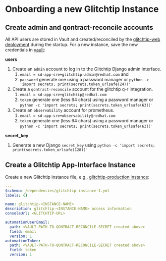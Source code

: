 # Onboarding a new Glitchtip Instance

## Create admin and qontract-reconcile accounts

All API users are stored in Vault and created/reconciled by the [glitchtip-web deployment](https://github.com/app-sre/glitchtip/blob/main/openshift/template.yaml#L194) during the startup. For a new instance, save the new credentials in [vault](https://vault.devshift.net/ui/vault/secrets/app-interface/list/app-sre/glitchtip/):

**users**
1. Create an `admin` account to log in to the Glitchtip Django admin interface.
   1. `email = sd-app-sre+glitchtip-admin@redhat.com` and
   1. `password` generate one using a password manager or `python -c 'import secrets; print(secrets.token_urlsafe(24))'`
1. Create a `qontract-reconcile` account for the glitchtip q-r integration.
   1. `email = sd-app-sre+glitchtip@redhat.com`
   1. `token` generate one (less 64 chars) using a password manager or `python -c 'import secrets; print(secrets.token_urlsafe(63))'`
1. Create an `observability` account for prometheus.
   1. `email = sd-app-sre+observability@redhat.com`
   1. `token` generate one (less 64 chars) using a password manager or `python -c 'import secrets; print(secrets.token_urlsafe(63))'`

**secret_key**
1. Generate a new Django `secret_key` using `python -c 'import secrets; print(secrets.token_urlsafe(128))'`

## Create a Glitchtip App-Interface Instance

Create a new Glitchtip instance file, e.g., [glitchtip-production instance](https://gitlab.cee.redhat.com/service/app-interface/-/blob/master/data/dependencies/glitchtip/glitchtip-production.yml):

```yaml
---
$schema: /dependencies/glitchtip-instance-1.yml
labels: {}

name: glitchtip-<INSTANCE-NAME>
description: glitchtip-<INSTANCE-NAME> access information
consoleUrl: <GLITCHTIP-URL>

automationUserEmail:
  path: <VAULT-PATH-TO-QONTRACT-RECONCILE-SECRET created above>
  field: email
  version: 1
automationToken:
  path: <VAULT-PATH-TO-QONTRACT-RECONCILE-SECRET created above>
  field: token
  version: 1
```
